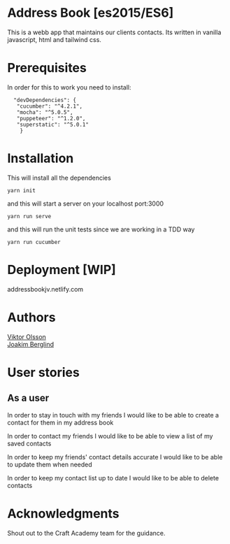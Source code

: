 # Address Book [es2015/ES6]

 This is a webb app that maintains our clients contacts. Its written in vanilla javascript, html and tailwind css.

 # Prerequisites
 In order for this to work you need to install:
 ``` 
   "devDependencies": {
    "cucumber": "^4.2.1",
    "mocha": "^5.0.5",
    "puppeteer": "^1.2.0",
    "superstatic": "^5.0.1"
     }
 ```
# Installation
This will install all the dependencies

```
yarn init
```
and this will start a server on your localhost port:3000
```
yarn run serve
```
and this will run the unit tests since we are working in a TDD way
```
yarn run cucumber
```

# Deployment [WIP]
addressbookjv.netlify.com


# Authors
[Viktor Olsson](https://github.com/vick3d)
<br>
[Joakim Berglind](https://github.com/nevroje)


# User stories

## As a user
In order to stay in touch with my friends
I would like to be able to create a contact for them in my address book

In order to contact my friends
I would like to be able to view a list of my saved contacts

In order to keep my friends' contact details accurate
I would like to be able to update them when needed
 
In order to keep my contact list up to date
I would like to be able to delete contacts



# Acknowledgments

Shout out to the Craft Academy team for the guidance.

